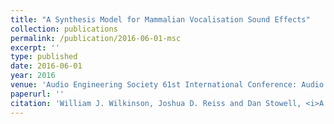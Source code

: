 ```yaml
---
title: "A Synthesis Model for Mammalian Vocalisation Sound Effects"
collection: publications
permalink: /publication/2016-06-01-msc
excerpt: ''
type: published
date: 2016-06-01
year: 2016
venue: 'Audio Engineering Society 61st International Conference: Audio for Games'
paperurl: ''
citation: 'William J. Wilkinson, Joshua D. Reiss and Dan Stowell, <i>A Synthesis Model for Mammalian Vocalisation Sound Effects</i>, in Audio Engineering Society 61st International Conference: Audio for Games, 2016'
---
```

